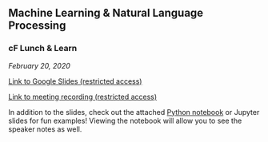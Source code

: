 ## Machine Learning & Natural Language Processing
### cF Lunch & Learn
*February 20, 2020*

[Link to Google Slides (restricted access)](https://docs.google.com/presentation/d/1SCRxbgJb9Xx6XrZqxHxS2Q4dU6viDV-29rUaiKeVex0/edit?usp=sharing)

[Link to meeting recording (restricted access)]()

In addition to the slides, check out the attached [Python notebook](02-20-20_ML_NLP_Examples.ipynb) or <a download="02-20-20_ML_NLP_Examples.slides.html">Jupyter slides</a> for fun examples! Viewing the notebook will allow you to see the speaker notes as well.

